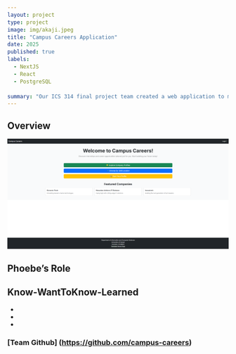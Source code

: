 ```yaml
---
layout: project
type: project
image: img/akaji.jpeg
title: "Campus Careers Application"
date: 2025
published: true
labels:
  - NextJS
  - React
  - PostgreSQL

summary: "Our ICS 314 final project team created a web application to match qualified students with relevant companies looking to hire."
---
```



## Overview
<div class="text-center p-4">
  <img width="1300px" src="../img/landing_page_final.png">
</div>


## Phoebe’s Role


## Know-WantToKnow-Learned

* 
* 
* 


### [Team Github] (https://github.com/campus-careers)

